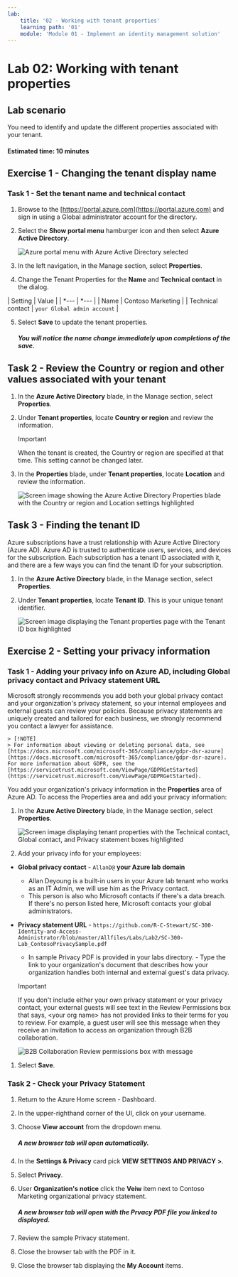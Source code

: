 ```yaml
---
lab:
    title: '02 - Working with tenant properties'
    learning path: '01'
    module: 'Module 01 - Implement an identity management solution'
---
```


# Lab 02: Working with tenant properties

## Lab scenario

You need to identify and update the different properties associated with your tenant.

#### Estimated time: 10 minutes

## Exercise 1 - Changing the tenant display name

### Task 1 - Set the tenant name and technical contact

1. Browse to the [https://portal.azure.com](https://portal.azure.com) and sign in using a Global administrator account for the directory.

2. Select the **Show portal menu** hamburger icon and then select **Azure Active Directory**.

    ![Azure portal menu with Azure Active Directory selected](./media/azure-portal-menu-aad.png)

3. In the left navigation, in the Manage section, select **Properties**.

4. Change the Tenant Properties for the **Name** and **Technical contact** in the dialog.

| Setting | Value |
| *---    | *---  |
| Name    | Contoso Marketing |
| Technical contact | `your Global admin account` |

5. Select **Save** to update the tenant properties.

      ##### You will notice the name change immediately upon completions of the save.

## Task 2 - Review the Country or region and other values associated with your tenant

1. In the **Azure Active Directory** blade, in the Manage section, select **Properties**.

2. Under **Tenant properties**, locate **Country or region** and review the information.

    > [!IMPORTANT]
    > When the tenant is created, the Country or region are specified at that time. This setting cannot be changed later.

3. In the **Properties** blade, under **Tenant properties**, locate **Location** and review the information.

    ![Screen image showing the Azure Active Directory Properties blade with the Country or region and Location settings highlighted](./media/azure-active-directory-properties-country-location.png)

## Task 3 - Finding the tenant ID

Azure subscriptions have a trust relationship with Azure Active Directory (Azure AD). Azure AD is trusted to authenticate users, services, and devices for the subscription. Each subscription has a tenant ID associated with it, and there are a few ways you can find the tenant ID for your subscription.

1. In the **Azure Active Directory** blade, in the Manage section, select **Properties**.

2. Under **Tenant properties**, locate **Tenant ID**. This is your unique tenant identifier.

    ![Screen image displaying the Tenant properties page with the Tenant ID box highlighted](./media/portal-tenant-id.png)

## Exercise 2 - Setting your privacy information

### Task 1 - Adding your privacy info on Azure AD, including Global privacy contact and Privacy statement URL

Microsoft strongly recommends you add both your global privacy contact and your organization's privacy statement, so your internal employees and external guests can review your policies. Because privacy statements are uniquely created and tailored for each business, we strongly recommend you contact a lawyer for assistance.

    > [!NOTE]
    > For information about viewing or deleting personal data, see [https://docs.microsoft.com/microsoft-365/compliance/gdpr-dsr-azure](https://docs.microsoft.com/microsoft-365/compliance/gdpr-dsr-azure). For more information about GDPR, see the [https://servicetrust.microsoft.com/ViewPage/GDPRGetStarted](https://servicetrust.microsoft.com/ViewPage/GDPRGetStarted).

You add your organization's privacy information in the **Properties** area of Azure AD. To access the Properties area and add your privacy information:

1. In the **Azure Active Directory** blade, in the Manage section, select **Properties**.

    ![Screen image displaying tenant properties with the Technical contact, Global contact, and Privacy statement boxes highlighted](./media/properties-area.png)

1. Add your privacy info for your employees:

- **Global privacy contact** - `AllanD@` **your Azure lab domain**
     - Allan Deyoung is a built-in users in your Azure lab tenant who works as an IT Admin, we will use him as the Privacy contact.
     - This person is also who Microsoft contacts if there's a data breach. If there's no person listed here, Microsoft contacts your global administrators.

- **Privacy statement URL** -  `https://github.com/R-C-Stewart/SC-300-Identity-and-Access-Administrator/blob/master/Allfiles/Labs/Lab2/SC-300-Lab_ContosoPrivacySample.pdf`
     - In sample Privacy PDF is provided in your labs directory.
     - Type the link to your organization's document that describes how your organization handles both internal and external guest's data privacy.

    > [!IMPORTANT]
    > If you don't include either your own privacy statement or your privacy contact, your external guests will see text in the Review Permissions box that says, \<your org name\> has not provided links to their terms for you to review. For example, a guest user will see this message when they receive an invitation to access an organization through B2B collaboration.

    ![B2B Collaboration Review permissions box with message](./media/active-directory-no-privacy-statement-or-contact.png)

1. Select **Save**.

### Task 2 - Check your Privacy Statement

1. Return to the Azure Home screen - Dashboard.
2. In the upper-righthand corner of the UI, click on your username.
3. Choose **View account** from the dropdown menu.

     ##### A new browser tab will open automatically.

4. In the **Settings & Privacy** card pick **VIEW SETTINGS AND PRIVACY >**.
5. Select **Privacy**.
6. User **Organization's notice** click the **Veiw** item next to Contoso Marketing organizational privacy statement.

     ##### A new browser tab will open with the Prvacy PDF file you linked to displayed.

7. Review the sample Privacy statement.
8. Close the browser tab with the PDF in it.
9. Close the browser tab displaying the **My Account** items.

